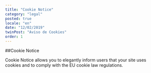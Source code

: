 ```yaml
---
title: "Cookie Notice"
category: "legal"
posted: true
locale: "en"
date: "12/02/2019"
twinPost: "Aviso de Cookies"
order: 1
---
```


##Cookie Notice

Cookie Notice allows you to elegantly inform users that your site uses cookies and to comply with the EU cookie law regulations.
